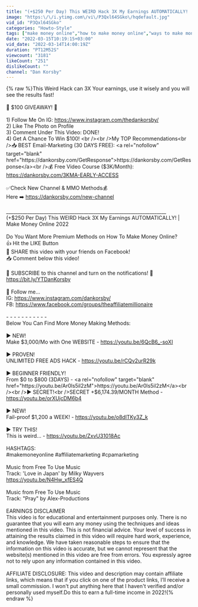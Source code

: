 ```yaml
---
title: "(+$250 Per Day) This WEIRD Hack 3X My Earnings AUTOMATICALLY! | Make Money Online 2022"
image: "https:\/\/i.ytimg.com\/vi\/P3Qxl64SGko\/hqdefault.jpg"
vid_id: "P3Qxl64SGko"
categories: "Howto-Style"
tags: ["make money online","how to make money online","ways to make money online"]
date: "2022-03-15T10:19:15+03:00"
vid_date: "2022-03-14T14:00:19Z"
duration: "PT12M52S"
viewcount: "3181"
likeCount: "251"
dislikeCount: ""
channel: "Dan Korsby"
---
```

{% raw %}This Weird Hack can 3X Your earnings, use it wisely and you will see the results fast!<br /><br />🤑 $100 GIVEAWAY! 🤑<br /><br />1) Follow Me On IG: <a rel="nofollow" target="blank" href="https://www.instagram.com/thedankorsby/">https://www.instagram.com/thedankorsby/</a><br />2) Like The Photo on Profile<br />3) Comment Under This Video: DONE! <br />4) Get A Chance To Win $100! <br /><br />My TOP Recommendations<br />📥 BEST Email-Marketing (30 DAYS FREE): <a rel="nofollow" target="blank" href="https://dankorsby.com/GetResponse">https://dankorsby.com/GetResponse</a><br />💰 Free Video Course ($3K/Month): <a rel="nofollow" target="blank" href="https://dankorsby.com/3KMA-EARLY-ACCESS">https://dankorsby.com/3KMA-EARLY-ACCESS</a><br /><br />✅Check New Channel &amp; MMO Methods💰<br />Here ➡️ <a rel="nofollow" target="blank" href="https://dankorsby.com/new-channel">https://dankorsby.com/new-channel</a><br /><br />____________________________________________________________________<br />(+$250 Per Day) This WEIRD Hack 3X My Earnings AUTOMATICALLY! | Make Money Online 2022<br /><br />Do You Want More Premium Methods on How To Make Money Online?<br />👍 Hit the LIKE Button<br />📲 SHARE this video with your friends on Facebook!<br />📥 Comment below this video! <br /><br />🔔 SUBSCRIBE to this channel and turn on the notifications! 🔔<br /><a rel="nofollow" target="blank" href="https://bit.ly/YTDanKorsby">https://bit.ly/YTDanKorsby</a> ​<br /><br />📲 Follow me...<br />IG: <a rel="nofollow" target="blank" href="https://www.instagram.com/dankorsby/">https://www.instagram.com/dankorsby/</a><br />FB: <a rel="nofollow" target="blank" href="https://www.facebook.com/groups/theaffiliatemillionaire">https://www.facebook.com/groups/theaffiliatemillionaire</a><br /><br />- - - - - - - - - - -<br />Below You Can Find More Money Making Methods: <br /><br />▶️ NEW!<br />Make $3,000/Mo with One WEBSITE - <a rel="nofollow" target="blank" href="https://youtu.be/6QcB6_-soXI">https://youtu.be/6QcB6_-soXI</a><br /><br />▶️ PROVEN!<br />UNLIMITED FREE ADS HACK - <a rel="nofollow" target="blank" href="https://youtu.be/rCQv2urR29k">https://youtu.be/rCQv2urR29k</a><br /><br />▶️ BEGINNER FRIENDLY!<br />From $0 to $800 (3DAYS) - <a rel="nofollow" target="blank" href="https://youtu.be/Ar0ls5il2zM">https://youtu.be/Ar0ls5il2zM</a><br /><br />▶️ SECRET!<br />SECRET +$6,174.39/MONTH Method - <a rel="nofollow" target="blank" href="https://youtu.be/orXUjcDM6b4">https://youtu.be/orXUjcDM6b4</a><br /><br />▶️ NEW!<br />Fail-proof $1,200 a WEEK! - <a rel="nofollow" target="blank" href="https://youtu.be/o8dlTKy3Z_k">https://youtu.be/o8dlTKy3Z_k</a><br /><br />▶️ TRY THIS!<br />This is weird... - <a rel="nofollow" target="blank" href="https://youtu.be/ZxvU31018Ac">https://youtu.be/ZxvU31018Ac</a><br /><br />HASHTAGS:<br />#makemoneyonline #affiliatemarketing #cpamarketing<br /><br />Music from Free To Use Music<br />Track: 'Love in Japan' by Milky Wayvers<br /><a rel="nofollow" target="blank" href="https://youtu.be/N4Hw_xfES4Q">https://youtu.be/N4Hw_xfES4Q</a><br /><br />Music from Free To Use Music<br />Track: &quot;Pray&quot; by Alex-Productions<br /><br />EARNINGS DISCLAIMER<br />This video is for educational and entertainment purposes only. There is no guarantee that you will earn any money using the techniques and ideas mentioned in this video. This is not financial advice. Your level of success in attaining the results claimed in this video will require hard work, experience, and knowledge. We have taken reasonable steps to ensure that the information on this video is accurate, but we cannot represent that the website(s) mentioned in this video are free from errors. You expressly agree not to rely upon any information contained in this video.<br /><br />AFFILIATE DISCLOSURE: This video and description may contain affiliate links, which means that if you click on one of the product links, I’ll receive a small commission. I won't put anything here that I haven't verified and/or personally used myself.Do this to earn a full-time income in 2022!{% endraw %}
